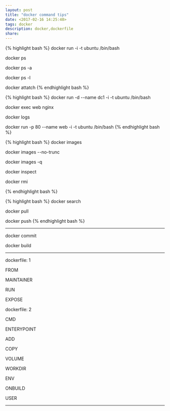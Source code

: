 ```yaml
---
layout: post
title: "docker command tips"
date: <2017-02-16 14:25:40>
tags: docker
description: docker,dockerfile
share: 
---
```


{% highlight bash %}
docker run -i -t ubuntu /bin/bash

docker ps

docker ps -a

docker ps -l

docker attatch
{% endhighlight bash %}

{% highlight bash %}
docker run -d --name dc1 -i -t ubuntu /bin/bash

docker exec web nginx

docker logs

docker run -p 80 --name web -i -t ubuntu /bin/bash
{% endhighlight bash %}


{% highlight bash %}
docker images

docker images --no-trunc

docker images -q

docker inspect

docker rmi

{% endhighlight bash %}

{% highlight bash %}
docker search

docker pull

docker push
{% endhighlight bash %}

----------------------------------------------------------------------------------------------------

docker commit

docker build

----------------------------------------------------------------------------------------------------

dockerfile: 1

FROM

MAINTAINER

RUN

EXPOSE

dockerfile: 2

CMD

ENTERYPOINT

ADD

COPY

VOLUME

WORKDIR

ENV

ONBUILD

USER

----------------------------------------------------------------------------------------------------
